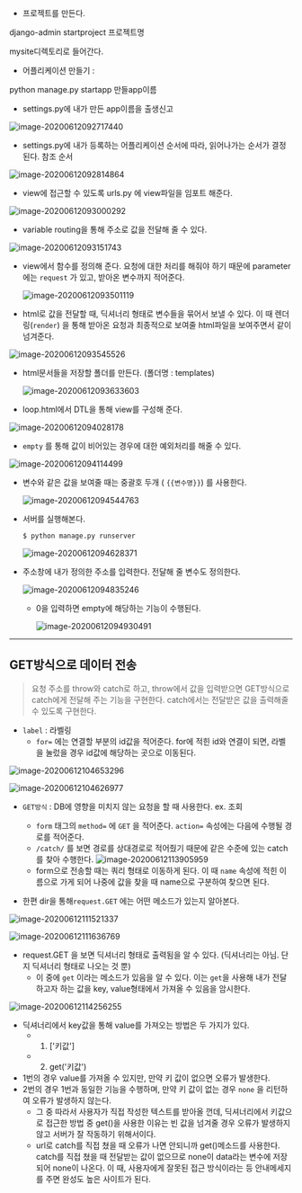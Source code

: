 * 프로젝트를 만든다.

django-admin startproject 프로젝트명



mysite디렉토리로 들어간다. 



* 어플리케이션 만들기 :

python manage.py startapp 만들app이름



* settings.py에 내가 만든 app이름을 출생신고 

![image-20200612092717440](images/image-20200612092717440.png)



* settings.py에 내가 등록하는 어플리케이션 순서에 따라, 읽어나가는 순서가 결정된다.  참조 순서

![image-20200612092814864](images/image-20200612092814864.png)





* view에 접근할 수 있도록 urls.py 에 view파일을 임포트 해준다.

![image-20200612093000292](images/image-20200612093000292.png)



* variable routing을 통해 주소로 값을 전달해 줄 수 있다.

![image-20200612093151743](images/image-20200612093151743.png)



* view에서 함수를 정의해 준다.
  요청에 대한 처리를 해줘야 하기 때문에 parameter에는 `request` 가 있고, 받아온 변수까지 적어준다. 

  ![image-20200612093501119](images/image-20200612093501119.png)



* html로 값을 전달할 때, 딕셔너리 형태로 변수들을 묶어서 보낼 수 있다.
  이 때 렌더링(`render`) 을 통해 받아온 요청과 최종적으로 보여줄 html파일을 보여주면서 같이 넘겨준다. 

![image-20200612093545526](images/image-20200612093545526.png)



* html문서들을 저장할 폴더를 만든다. (폴더명 : templates)

  ![image-20200612093633603](images/image-20200612093633603.png)



* loop.html에서 DTL을 통해 view를 구성해 준다.

![image-20200612094028178](images/image-20200612094028178.png)



* `empty` 를 통해 값이 비어있는 경우에 대한 예외처리를 해줄 수 있다.

![image-20200612094114499](images/image-20200612094114499.png)



* 변수와 같은 값을 보여줄 때는 중괄호 두개 ( `{{변수명}}`) 를 사용한다.

  ![image-20200612094544763](images/image-20200612094544763.png)

  



* 서버를 실행해본다.

  ```bash
  $ python manage.py runserver
  ```

  ![image-20200612094628371](images/image-20200612094628371.png)



* 주소창에 내가 정의한 주소를 입력한다. 전달해 줄 변수도 정의한다.

  ![image-20200612094835246](images/image-20200612094835246.png)

  

  * 0을 입력하면 empty에 해당하는 기능이 수행된다. 

    ![image-20200612094930491](images/image-20200612094930491.png)







---

## GET방식으로 데이터 전송

> 요청 주소를 throw와 catch로 하고, throw에서 값을 입력받으면 GET방식으로 catch에게 전달해 주는 기능을 구현한다.  catch에서는 전달받은 값을 출력해줄 수 있도록 구현한다. 



* `label` : 라벨링
  * `for=` 에는 연결할 부분의 id값을 적어준다. for에 적힌 id와 연결이 되면, 라벨을 눌렀을 경우 id값에 해당하는 곳으로 이동된다.

![image-20200612104653296](images/image-20200612104653296.png)



![image-20200612104626977](images/image-20200612104626977.png)







* `GET방식` : DB에 영향을 미치지 않는 요청을 할 때 사용한다. ex. 조회
  * `form` 태그의 `method=` 에 `GET` 을 적어준다. `action=` 속성에는 다음에 수행될 경로를 적어준다.
  *  `/catch/` 를 보면 경로를 상대경로로 적어줬기 때문에 같은 수준에 있는 catch를 찾아 수행한다. ![image-20200612113905959](images/image-20200612113905959.png)
  * form으로 전송할 때는 쿼리 형태로 이동하게 된다. 이 때 `name` 속성에 적힌 이름으로 가게 되어 나중에 값을 찾을 때 name으로 구분하여 찾으면 된다.  





* 한편 dir을 통해`request.GET` 에는 어떤 메소드가 있는지 알아본다. 

![image-20200612111521337](images/image-20200612111521337.png)

![image-20200612111636769](images/image-20200612111636769.png)

* request.GET 을 보면 딕셔너리 형태로 출력됨을 알 수 있다. (딕셔너리는 아님. 단지 딕셔너리 형태로 나오는 것 뿐)
  *  이 중에 `get` 이라는 메소드가 있음을 알 수 있다. 이는 `get`을 사용해 내가 전달하고자 하는 값을 key, value형태에서 가져올 수 있음을 암시한다.

![image-20200612114256255](images/image-20200612114256255.png)

* 딕셔너리에서 key값을 통해 value를 가져오는 방법은 두 가지가 있다.
  * 1) ['키값']
  * 2) get('키값')
* 1번의 경우 value를 가져올 수 있지만, 만약 키 값이 없으면 오류가 발생한다.
* 2번의 경우 1번과 동일한 기능을 수행하며, 만약 키 값이 없는 경우 `none` 을 리턴하여 오류가 발생하지 않는다.
  * 그 중 따라서 사용자가 직접 작성한 텍스트를 받아올 껀데, 딕셔너리에서 키값으로 접근한 방법 중 get()을 사용한 이유는 빈 값을 넘겨줄 경우 오류가 발생하지 않고 서버가 잘 작동하기 위해서이다.
  * url로 catch를 직접 쳤을 때 오류가 나면 안되니까 get()메소드를 사용한다. catch를 직접 쳤을 때 전달받는 값이 없으므로 none이 data라는 변수에 저장되어 none이 나온다. 이 때, 사용자에게 잘못된 접근 방식이라는 등 안내메세지를 주면 완성도 높은 사이트가 된다. 



